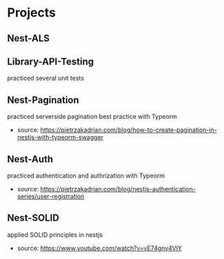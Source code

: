 # Projects

## Nest-ALS

## Library-API-Testing

practiced several unit tests

## Nest-Pagination

practiced serverside pagination best practice with Typeorm

- source: https://pietrzakadrian.com/blog/how-to-create-pagination-in-nestjs-with-typeorm-swagger

## Nest-Auth

practiced authentication and authrization with Typeorm

- source: https://pietrzakadrian.com/blog/nestjs-authentication-series/user-registration

## Nest-SOLID

applied SOLID principles in nestjs

- source: https://www.youtube.com/watch?v=vE74gnv4VlY
